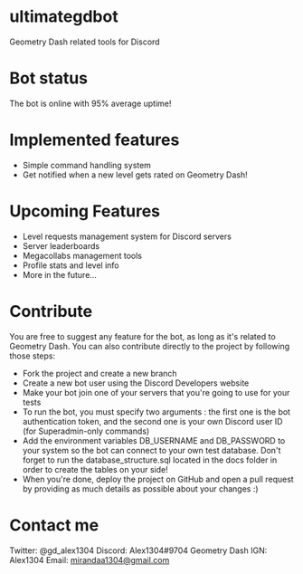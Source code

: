 # ultimategdbot
Geometry Dash related tools for Discord

# Bot status
The bot is online with 95% average uptime!

# Implemented features
* Simple command handling system
* Get notified when a new level gets rated on Geometry Dash!

# Upcoming Features
* Level requests management system for Discord servers
* Server leaderboards
* Megacollabs management tools
* Profile stats and level info
* More in the future...

# Contribute
You are free to suggest any feature for the bot, as long as it's related to Geometry Dash. You can also contribute directly to the project by following those steps:
* Fork the project and create a new branch
* Create a new bot user using the Discord Developers website
* Make your bot join one of your servers that you're going to use for your tests
* To run the bot, you must specify two arguments : the first one is the bot authentication token, and the second one is your own Discord user ID (for Superadmin-only commands)
* Add the environment variables DB\_USERNAME and DB\_PASSWORD to your system so the bot can connect to your own test database. Don't forget to run the database_structure.sql located in the docs folder in order to create the tables on your side!
* When you're done, deploy the project on GitHub and open a pull request by providing as much details as possible about your changes :)

# Contact me
Twitter: @gd_alex1304
Discord: Alex1304#9704
Geometry Dash IGN: Alex1304
Email: mirandaa1304@gmail.com
